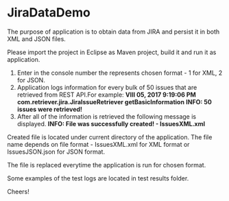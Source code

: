 # JiraDataDemo

The purpose of application is to obtain data from JIRA and persist it in both XML and JSON files.

Please import the project in Eclipse as Maven project, build it and run it as application.

1. Enter in the console number the represents chosen format - 1 for XML, 2 for JSON.
2. Application logs information for every bulk of 50 issues that are retrieved from REST API.For example:
**VIII 05, 2017 9:19:06 PM com.retriever.jira.JiraIssueRetriever getBasicInformation**
**INFO: 50 issues were retrieved!**
3. After all of the information is retrieved the following message is displayed.
**INFO: File was successfully created! - IssuesXML.xml**

Created file is located under current directory of the application. The file name depends on file format - 
IssuesXML.xml for XML format or IssuesJSON.json for JSON format. 

The file is replaced everytime the application is run for chosen format.

Some examples of the test logs are located in test results folder.

Cheers!
